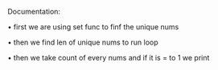 Documentation:

• first we are using set func to finf the unique nums

• then we find len of unique nums to run loop

• then we take count of every nums and if it is = to 1 we print
